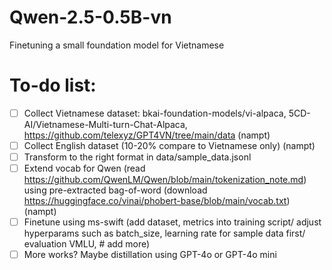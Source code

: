 # Qwen-2.5-0.5B-vn
Finetuning a small foundation model for Vietnamese

# To-do list:

- [ ] Collect Vietnamese dataset: bkai-foundation-models/vi-alpaca, 5CD-AI/Vietnamese-Multi-turn-Chat-Alpaca, https://github.com/telexyz/GPT4VN/tree/main/data (nampt)
- [ ] Collect English dataset (10-20% compare to Vietnamese only) (nampt)
- [ ] Transform to the right format in data/sample_data.jsonl
- [ ] Extend vocab for Qwen (read https://github.com/QwenLM/Qwen/blob/main/tokenization_note.md) using pre-extracted bag-of-word (download https://huggingface.co/vinai/phobert-base/blob/main/vocab.txt) (nampt)
- [ ] Finetune using ms-swift (add dataset, metrics into training script/ adjust hyperparams such as batch_size, learning rate for sample data first/ evaluation VMLU, # add more)
- [ ] More works? Maybe distillation using GPT-4o or GPT-4o mini